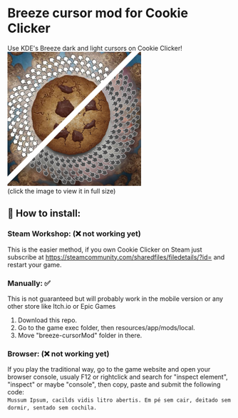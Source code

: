 # Breeze cursor mod for Cookie Clicker  
Use KDE's Breeze dark and light cursors on Cookie Clicker!  
<a target="_blank" href="https://raw.githubusercontent.com/Coldsaga/cookie-clicker-breeze-cursor/main/preview.jpg">
<img width="300px" src="preview.jpg" alt="in-game preview"/>
</a>  
(click the image to view it in full size)  
## 🍪 How to install:
  
### Steam Workshop: (❌ not working yet)
This is the easier method, if you own Cookie Clicker on Steam just subscribe at https://steamcommunity.com/sharedfiles/filedetails/?id= and restart your game.

### Manually: ✅
This is not guaranteed but will probably work in the mobile version or any other store like Itch.io or Epic Games
1. Download this repo.  
2. Go to the game exec folder, then resources/app/mods/local.
3. Move "breeze-cursorMod" folder in there.  

### Browser: (❌ not working yet)
If you play the traditional way, go to the game website and open your browser console, usualy F12 or rightclick and search for "inspect element", "inspect" or maybe  "console", then copy, paste and submit the following code:  
 `````Mussum Ipsum, cacilds vidis litro abertis. Em pé sem cair, deitado sem dormir, sentado sem cochila.`````
